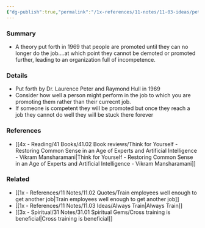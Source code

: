 ```yaml
---
{"dg-publish":true,"permalink":"/1x-references/11-notes/11-03-ideas/peter-principle-one-rises-to-ones-level-of-incompetence/","title":"Peter Principle - One rises to ones level of incompetence","noteIcon":""}
---
```



### Summary
- A theory put forth in 1969 that people are promoted until they can no longer do the job....at which point they cannot be demoted or promoted further, leading to an organization full of incompetence.

### Details
- Put forth by Dr. Laurence Peter and Raymond Hull in 1969
- Consider how well a person might perform in the job to which you are promoting them rather than their currecnt job.
- If someone is competent they will be promoted but once they reach a job they cannot do well they will be stuck there forever

### References
- [[4x - Reading/41 Books/41.02 Book reviews/Think for Yourself - Restoring Common Sense in an Age of Experts and Artificial Intelligence - Vikram Mansharamani\|Think for Yourself - Restoring Common Sense in an Age of Experts and Artificial Intelligence - Vikram Mansharamani]]

### Related
- [[1x - References/11 Notes/11.02 Quotes/Train employees well enough to get another job\|Train employees well enough to get another job]]
- [[1x - References/11 Notes/11.03 Ideas/Always Train\|Always Train]]
- [[3x - Spiritual/31 Notes/31.01 Spiritual Gems/Cross training is beneficial\|Cross training is beneficial]]